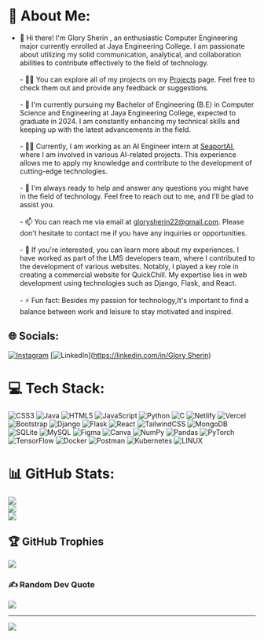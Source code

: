 # 💫 About Me:
- 👋 Hi there! I'm Glory Sherin , an enthusiastic Computer Engineering major currently enrolled at Jaya Engineering College. I am passionate about utilizing my solid communication, analytical, and collaboration abilities to contribute effectively to the field of technology.<br>    <br>- 👨‍💻 You can explore all of my projects on my [Projects](https://github.com/glorysherin?tab=repositories) page. Feel free to check them out and provide any feedback or suggestions.<br>    <br>- 🏫 I'm currently pursuing my Bachelor of Engineering (B.E) in Computer Science and Engineering at Jaya Engineering College, expected to graduate in 2024. I am constantly enhancing my technical skills and keeping up with the latest advancements in the field.<br>    <br>- 👨‍💼 Currently, I am working as an AI Engineer intern at [SeaportAI](https://seaportai.com/), where I am involved in various AI-related projects. This experience allows me to apply my knowledge and contribute to the development of cutting-edge technologies.<br>    <br>- 💬 I'm always ready to help and answer any questions you might have in the field of technology. Feel free to reach out to me, and I'll be glad to assist you.<br>    <br>- 📫 You can reach me via email at [glorysherin22@gmail.com](mailto:glorysherin22@gmail.com). Please don't hesitate to contact me if you have any inquiries or opportunities.<br>    <br>- 📄 If you're interested, you can learn more about my experiences. I have worked as part of the LMS developers team, where I contributed to the development of various websites. Notably, I played a key role in creating a commercial website for QuickChill. My expertise lies in web development using technologies such as Django, Flask, and React.<br>    <br>- ⚡ Fun fact: Besides my passion for technology,It's important to find a balance between work and leisure to stay motivated and inspired.


## 🌐 Socials:
[![Instagram](https://img.shields.io/badge/Instagram-%23E4405F.svg?logo=Instagram&logoColor=white)](https://instagram.com/glory_sherin) 
[![LinkedIn](https://img.shields.io/badge/LinkedIn-%230077B5.svg?logo=linkedin&logoColor=white)]([https://linkedin.com/in/Glory Sherin](https://www.linkedin.com/in/glory-sherin-71642a230/)) 

# 💻 Tech Stack:
![CSS3](https://img.shields.io/badge/css3-%231572B6.svg?style=for-the-badge&logo=css3&logoColor=white) ![Java](https://img.shields.io/badge/java-%23ED8B00.svg?style=for-the-badge&logo=java&logoColor=white) ![HTML5](https://img.shields.io/badge/html5-%23E34F26.svg?style=for-the-badge&logo=html5&logoColor=white) ![JavaScript](https://img.shields.io/badge/javascript-%23323330.svg?style=for-the-badge&logo=javascript&logoColor=%23F7DF1E) ![Python](https://img.shields.io/badge/python-3670A0?style=for-the-badge&logo=python&logoColor=ffdd54) ![C](https://img.shields.io/badge/c-%2300599C.svg?style=for-the-badge&logo=c&logoColor=white) ![Netlify](https://img.shields.io/badge/netlify-%23000000.svg?style=for-the-badge&logo=netlify&logoColor=#00C7B7) ![Vercel](https://img.shields.io/badge/vercel-%23000000.svg?style=for-the-badge&logo=vercel&logoColor=white) ![Bootstrap](https://img.shields.io/badge/bootstrap-%23563D7C.svg?style=for-the-badge&logo=bootstrap&logoColor=white) ![Django](https://img.shields.io/badge/django-%23092E20.svg?style=for-the-badge&logo=django&logoColor=white) ![Flask](https://img.shields.io/badge/flask-%23000.svg?style=for-the-badge&logo=flask&logoColor=white) ![React](https://img.shields.io/badge/react-%2320232a.svg?style=for-the-badge&logo=react&logoColor=%2361DAFB) ![TailwindCSS](https://img.shields.io/badge/tailwindcss-%2338B2AC.svg?style=for-the-badge&logo=tailwind-css&logoColor=white) ![MongoDB](https://img.shields.io/badge/MongoDB-%234ea94b.svg?style=for-the-badge&logo=mongodb&logoColor=white) ![SQLite](https://img.shields.io/badge/sqlite-%2307405e.svg?style=for-the-badge&logo=sqlite&logoColor=white) ![MySQL](https://img.shields.io/badge/mysql-%2300f.svg?style=for-the-badge&logo=mysql&logoColor=white) 	![Figma](https://img.shields.io/badge/figma-%23F24E1E.svg?style=for-the-badge&logo=figma&logoColor=white) ![Canva](https://img.shields.io/badge/Canva-%2300C4CC.svg?style=for-the-badge&logo=Canva&logoColor=white) ![NumPy](https://img.shields.io/badge/numpy-%23013243.svg?style=for-the-badge&logo=numpy&logoColor=white) ![Pandas](https://img.shields.io/badge/pandas-%23150458.svg?style=for-the-badge&logo=pandas&logoColor=white) ![PyTorch](https://img.shields.io/badge/PyTorch-%23EE4C2C.svg?style=for-the-badge&logo=PyTorch&logoColor=white) ![TensorFlow](https://img.shields.io/badge/TensorFlow-%23FF6F00.svg?style=for-the-badge&logo=TensorFlow&logoColor=white) ![Docker](https://img.shields.io/badge/docker-%230db7ed.svg?style=for-the-badge&logo=docker&logoColor=white) ![Postman](https://img.shields.io/badge/Postman-FF6C37?style=for-the-badge&logo=postman&logoColor=white) ![Kubernetes](https://img.shields.io/badge/kubernetes-%23326ce5.svg?style=for-the-badge&logo=kubernetes&logoColor=white) ![LINUX](https://img.shields.io/badge/Linux-FCC624?style=for-the-badge&logo=linux&logoColor=black)
# 📊 GitHub Stats:
![](https://github-readme-stats.vercel.app/api?username=glorysherin&theme=dark&hide_border=false&include_all_commits=true&count_private=true)<br/>
![](https://github-readme-streak-stats.herokuapp.com/?user=glorysherin&theme=dark&hide_border=false)<br/>
![](https://github-readme-stats.vercel.app/api/top-langs/?username=glorysherin&theme=dark&hide_border=false&include_all_commits=true&count_private=true&layout=compact)

## 🏆 GitHub Trophies
![](https://github-profile-trophy.vercel.app/?username=glorysherin&theme=radical&no-frame=false&no-bg=true&margin-w=4)

### ✍️ Random Dev Quote
![](https://quotes-github-readme.vercel.app/api?type=horizontal&theme=radical)

---
[![](https://visitcount.itsvg.in/api?id=glorysherin&icon=0&color=0)](https://visitcount.itsvg.in)

<!-- Proudly created with GPRM ( https://gprm.itsvg.in ) -->
